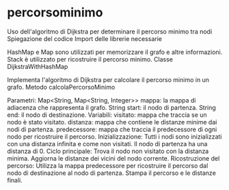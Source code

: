 # percorsominimo
Uso dell'algoritmo di Dijkstra per determinare il percorso minimo tra nodi
Spiegazione del codice
Import delle librerie necessarie

HashMap e Map sono utilizzati per memorizzare il grafo e altre informazioni.
Stack è utilizzato per ricostruire il percorso minimo.
Classe DijkstraWithHashMap

Implementa l'algoritmo di Dijkstra per calcolare il percorso minimo in un grafo.
Metodo calcolaPercorsoMinimo

Parametri:
Map<String, Map<String, Integer>> mappa: la mappa di adiacenza che rappresenta il grafo.
String start: il nodo di partenza.
String end: il nodo di destinazione.
Variabili:
visitato: mappa che traccia se un nodo è stato visitato.
distanza: mappa che contiene le distanze minime dai nodi di partenza.
predecessore: mappa che traccia il predecessore di ogni nodo per ricostruire il percorso.
Inizializzazione:
Tutti i nodi sono inizializzati con una distanza infinita e come non visitati.
Il nodo di partenza ha una distanza di 0.
Ciclo principale:
Trova il nodo non visitato con la distanza minima.
Aggiorna le distanze dei vicini del nodo corrente.
Ricostruzione del percorso:
Utilizza la mappa predecessore per ricostruire il percorso dal nodo di destinazione al nodo di partenza.
Stampa il percorso e le distanze finali.
